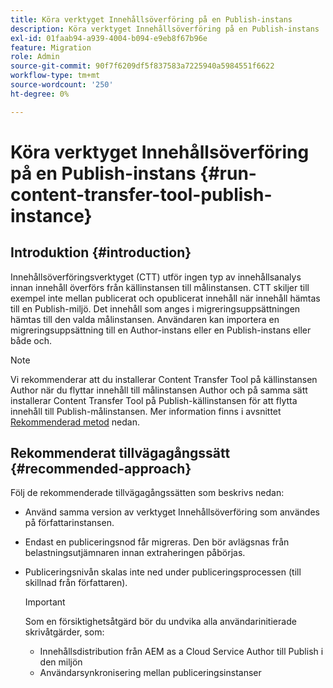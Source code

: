 ```yaml
---
title: Köra verktyget Innehållsöverföring på en Publish-instans
description: Köra verktyget Innehållsöverföring på en Publish-instans
exl-id: 01faab94-a939-4004-b094-e9eb8f67b96e
feature: Migration
role: Admin
source-git-commit: 90f7f6209df5f837583a7225940a5984551f6622
workflow-type: tm+mt
source-wordcount: '250'
ht-degree: 0%

---
```


# Köra verktyget Innehållsöverföring på en Publish-instans {#run-content-transfer-tool-publish-instance}

## Introduktion {#introduction}

Innehållsöverföringsverktyget (CTT) utför ingen typ av innehållsanalys innan innehåll överförs från källinstansen till målinstansen. CTT skiljer till exempel inte mellan publicerat och opublicerat innehåll när innehåll hämtas till en Publish-miljö. Det innehåll som anges i migreringsuppsättningen hämtas till den valda målinstansen. Användaren kan importera en migreringsuppsättning till en Author-instans eller en Publish-instans eller både och.

>[!NOTE]
>Vi rekommenderar att du installerar Content Transfer Tool på källinstansen Author när du flyttar innehåll till målinstansen Author och på samma sätt installerar Content Transfer Tool på Publish-källinstansen för att flytta innehåll till Publish-målinstansen. Mer information finns i avsnittet [Rekommenderad metod](#recommended-approach) nedan.

## Rekommenderat tillvägagångssätt {#recommended-approach}

Följ de rekommenderade tillvägagångssätten som beskrivs nedan:

* Använd samma version av verktyget Innehållsöverföring som användes på författarinstansen.

* Endast en publiceringsnod får migreras. Den bör avlägsnas från belastningsutjämnaren innan extraheringen påbörjas.

* Publiceringsnivån skalas inte ned under publiceringsprocessen (till skillnad från författaren).

  >[!IMPORTANT]
  >Som en försiktighetsåtgärd bör du undvika alla användarinitierade skrivåtgärder, som:
  > * Innehållsdistribution från AEM as a Cloud Service Author till Publish i den miljön
  > * Användarsynkronisering mellan publiceringsinstanser
